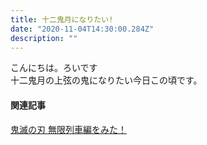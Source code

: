 ```yaml
---
title: 十二鬼月になりたい!
date: "2020-11-04T14:30:00.284Z"
description: ""
---
```


こんにちは。ろいです    
十二鬼月の上弦の鬼になりたい今日この頃です。

#### 関連記事
[鬼滅の刃 無限列車編をみた！](/mugenresshahen)